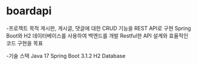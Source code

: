 # boardapi
-프로젝트 목적
게시판, 게시글, 댓글에 대한 CRUD 기능을 REST API로 구현
Spring Boot와 H2 데이터베이스를 사용하여 백엔드를 개발
Restful한 API 설계와 효율적인 코드 구현을 목표

-기술 스택
Java 17
Spring Boot 3.1.2
H2 Database
